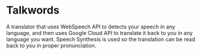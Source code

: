 # Talkwords


A translator that uses WebSpeech API to detects your speech in any language, and then uses Google Cloud API to translate it back to you in any language you want. Speech Synthesis is used so the translation can be read back to you in proper pronunciation.
